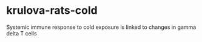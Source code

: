 # krulova-rats-cold
Systemic immune response to cold exposure is linked to changes in gamma delta T cells
